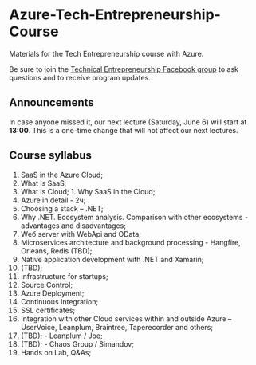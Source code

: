 # Azure-Tech-Entrepreneurship-Course

Materials for the Tech Entrepreneurship course with Azure.

Be sure to join the [Technical Entrepreneurship Facebook group](https://www.facebook.com/groups/660391594061447/) to ask questions and to receive program updates.

## Announcements
In case anyone missed it, our next lecture (Saturday, June 6) will start at **13:00**. This is a one-time change that will not affect our next lectures.

## Course syllabus

1. SaaS in the Azure Cloud;
  1. What is SaaS;
  2. What is Cloud;
    1. Why SaaS in the Cloud;
  3. Azure in detail - 2ч;
2. Choosing a stack – .NET;
  1. Why .NET. Ecosystem analysis. Comparison with other ecosystems - advantages and disadvantages;
  2. Wеб server with WebApi and OData;
3. Microservices architecture and background processing - Hangfire, Orleans, Redis (TBD);
4. Native application development with .NET and Xamarin;
5. (TBD);
6. Infrastructure for startups;
  1. Source Control;
  2. Azure Deployment;
  3. Continuous Integration;
  4. SSL certificates;
7. Integration with other Cloud services within and outside Azure – UserVoice, Leanplum, Braintree, Taperecorder and others;
8. (TBD); - Leanplum / Joe;
9. (TBD); - Chaos Group / Simandov;
10. Hands on Lab, Q&As;


